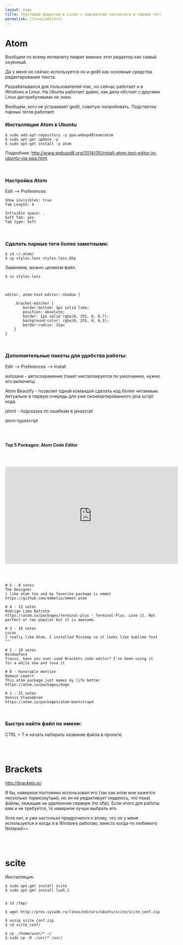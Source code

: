 ```yaml
---
layout: page
title: Текстовый редактор в Linux с подсветкой синтаксиса и парных тегов HTML (аналог notepad++ в Windows)
permalink: /linux/editors/
---
```



# Atom

Вообщем по всему интернету пиарят именно этот редактор как самый охуенный.

Да у меня он сейчас используется он и gedit как основные средства редактирования текста.

Разрабатывался для пользователей mac, но сейчас работает и в Windows и Linux. На Ubuntu работает давно, как дела обстоят с другими Linux дистрибутивами не знаю.


Вообщем, кого не устраивает gedit, советую попробовать. Подстветка парных тегов работает.

### Инсталляция Atom в Ubuntu

    $ sudo add-apt-repository -y ppa:webupd8team/atom
    $ sudo apt-get update -y
    $ sudo apt-get install -y atom

Подробнее:
http://www.webupd8.org/2014/05/install-atom-text-editor-in-ubuntu-via-ppa.html



<br/>

### Настройка Atom

Edit --> Preferences

    Show invisibles: true
    Tab Length: 4

    Infisible space: .
    Soft Tab: yes
    Tab type: Soft


<!--

    $ apm install tabs-to-spaces
    tabs-to-spaces:untabify

    Подробнее:
    https://atom.io/packages/tabs-to-spaces

-->



<br/>

### Сделать парные теги более заметными:

    $ cd ~/.atom/
    $ cp styles.less styles.less.bkp

Заменяем, можно целиком файл.


    $ vi styles.less

<br/>

    editor, atom-text-editor::shadow {

        .bracket-matcher {
            border-bottom: 1px solid lime;
            position: absolute;
            border: 1px solid rgba(0, 255, 0, 0.7);
            background-color: rgba(0, 255, 0, 0.3);
            border-radius: 32px
        }
    }


<br/>

### Дополнительные пакеты для удобства работы:


Edit --> Preferences --> Install

autosave - автосохранение (пакет инсталлируется по умолчанию, нужно его включить)

Atom Beautify - позволит одной командой сделать код более читаемым. Актуально в первую очередь для уже сконвертированного java script кода.

jshint - подсказка по ошибкам в javascrpt  

atom-typescript


<br/><br/>

**Top 5 Packages: Atom Code Editor**

<br/><br/>

<div align="center">
    <iframe width="560" height="315" src="https://www.youtube.com/embed/DmKNDxlNLoE" frameborder="0" allowfullscreen></iframe>
</div>

<br/><br/>


    # 5 - 8 votes
    The Designer
    i like atom too and my favorite package is emmet https://github.com/emmetio/emmet-atom

    # 4 - 13 votes
    Rodrigo Lima Batista
    https://atom.io/packages/terminal-plus - Terminal-Plus. Love it. Not perfect or too popular but it is awesome.

    # 3 - 16 votes
    Lucas
    I really like Atom. I installed Minimap so it looks like Sublime Text ^^

    # 2 - 18 votes
    Windowface
    Travis, have you ever used Brackets code editor? I've been using it for a while now and love it

    # 0 - honorable mention
    Romain Lepert
    This atom package just makes my life better
    https://atom.io/packages/doge

    # 1 - 21 votes
    Dennis Vlaanderen
    https://atom.io/packages/atom-bootstrap4


<br/>

### Быстро найти файл по имени:

CTRL + T и начать набирать название файла в проекте.



<br/><br/>

# Brackets

http://brackets.io/


Я бы, наверное постоянно использовал его (так как атом мне кажется несколько тормознутым), но он не редактирует (надеюсь, что пока) файлы, лежащие на удаленном сервере (по sftp). Если этого для работы вам и не требуется, то наверное лучше выбрать его.

Хотя нет, я уже настолько придрочился к атому, что он у меня используется и когда я в Windows работаю, вместо когда-то любимого Notepad++


<br/><br/>

# scite


Инсталляция:

    $ sudo apt-get install scite
    $ sudo apt-get install lua5.1


    $ cd /tmp/

    $ wget http://prev.sysadm.ru/linux/editors/ubuntu/scite/scite_conf.zip

    $ unzip scite_conf.zip
    $ cd scite_conf/

    $ cp ./home/user/* ~/
    $ sudo cp -R ./usr/* /usr/
